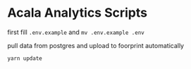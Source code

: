 # Acala Analytics Scripts
first fill `.env.example` and `mv .env.example .env`

pull data from postgres and upload to foorprint automatically
```
yarn update
```

